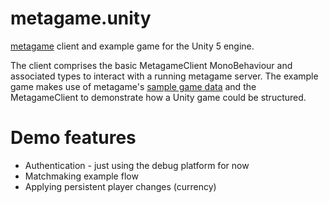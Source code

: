 # metagame.unity
[metagame](https://github.com/returnString/metagame) client and example game for the Unity 5 engine.

The client comprises the basic MetagameClient MonoBehaviour and associated types to interact with a running metagame server. The example game makes use of metagame's [sample game data](https://github.com/returnString/metagame/tree/master/sample_game) and the MetagameClient to demonstrate how a Unity game could be structured.

# Demo features
- Authentication - just using the debug platform for now
- Matchmaking example flow
- Applying persistent player changes (currency)